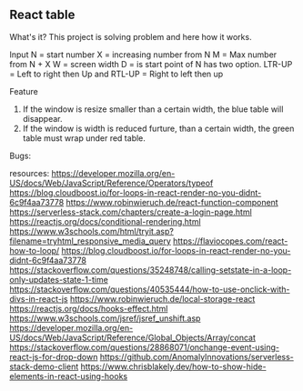## React table

What's it?
This project is solving problem and here how it works.

Input 
N = start number
X = increasing number from N
M = Max number from N + X
W = screen width
D = is start point of N has two option. LTR-UP = Left to right then Up and RTL-UP = Right to left then up

Feature
1. If the window is resize smaller than a certain width, the blue table will disappear.
2. If the window is width is reduced furture, than a certain width, the green table must wrap under red table.

Bugs:


resources:
https://developer.mozilla.org/en-US/docs/Web/JavaScript/Reference/Operators/typeof
https://blog.cloudboost.io/for-loops-in-react-render-no-you-didnt-6c9f4aa73778
https://www.robinwieruch.de/react-function-component
https://serverless-stack.com/chapters/create-a-login-page.html
https://reactjs.org/docs/conditional-rendering.html
https://www.w3schools.com/html/tryit.asp?filename=tryhtml_responsive_media_query
https://flaviocopes.com/react-how-to-loop/
https://blog.cloudboost.io/for-loops-in-react-render-no-you-didnt-6c9f4aa73778
https://stackoverflow.com/questions/35248748/calling-setstate-in-a-loop-only-updates-state-1-time
https://stackoverflow.com/questions/40535444/how-to-use-onclick-with-divs-in-react-js
https://www.robinwieruch.de/local-storage-react
https://reactjs.org/docs/hooks-effect.html
https://www.w3schools.com/jsref/jsref_unshift.asp
https://developer.mozilla.org/en-US/docs/Web/JavaScript/Reference/Global_Objects/Array/concat
https://stackoverflow.com/questions/28868071/onchange-event-using-react-js-for-drop-down
https://github.com/AnomalyInnovations/serverless-stack-demo-client
https://www.chrisblakely.dev/how-to-show-hide-elements-in-react-using-hooks

